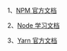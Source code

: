 1、[NPM 官方文档](https://docs.npmjs.com/)

2、[Node 学习文档](https://nodejs.dev/learn)

3、[Yarn 官方文档](https://yarnpkg.com/)
